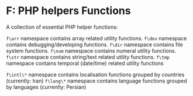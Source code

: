 F: PHP helpers Functions
======

A collection of essential PHP helper functions:

`f\arr` namespace contains array related utility functions.
`f\dev` namespace contains debugging/developing functions.
`f\dir` namespace contains file system functions.
`f\num` namespace contains numeral utility functions.
`f\str` namespace contains string/text related utility functions.
`f\tmp` namespace contains temporal (date/time) related utility functions

`f\intl\*` namespace contains localisation functions grouped by countries (currently: Iran)
`f\lang\*` namespace contains language functions grouped by languages (currently: Persian)
